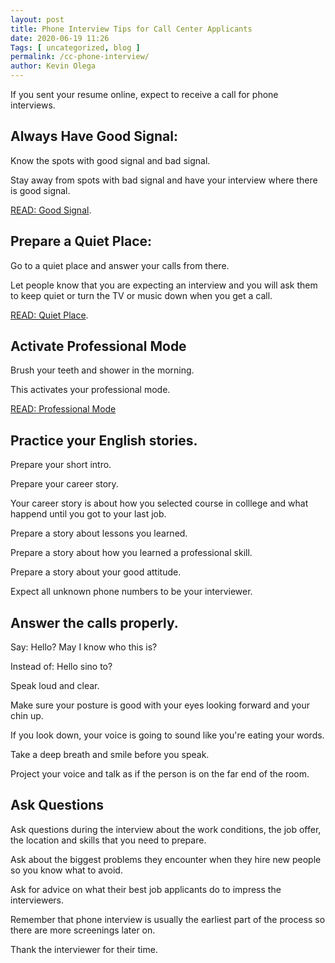 ```yaml
--- 
layout: post 
title: Phone Interview Tips for Call Center Applicants
date: 2020-06-19 11:26
Tags: [ uncategorized, blog ]
permalink: /cc-phone-interview/ 
author: Kevin Olega 
--- 
```

If you sent your resume online, expect to receive a call for phone interviews.

## Always Have Good Signal:

Know the spots with good signal and bad signal.

Stay away from spots with bad signal and have your interview where there is good signal.

[READ: Good Signal](https://callcentertrainingtips.com/good-signal/).

## Prepare a Quiet Place:

Go to a quiet place and answer your calls from there.

Let people know that you are expecting an interview and you will ask them to keep quiet or turn the TV or music down when you get a call.

[READ: Quiet Place](https://callcentertrainingtips.com/quiet-place/).

## Activate Professional Mode

Brush your teeth and shower in the morning.

This activates your professional mode.

[READ: Professional Mode](https://callcentertrainingtips.com/professional/)

## Practice your English stories.

Prepare your short intro.

Prepare your career story.

Your career story is about how you selected course in colllege and what happend until you got to your last job.

Prepare a story about lessons you learned.

Prepare a story about how you learned a professional skill.

Prepare a story about your good attitude.

Expect all unknown phone numbers to be your interviewer.

## Answer the calls properly.

Say: Hello? May I know who this is?

Instead of: Hello sino to?

Speak loud and clear.

Make sure your posture is good with your eyes looking forward and your chin up.

If you look down, your voice is going to sound like you're eating your words.

Take a deep breath and smile before you speak.

Project your voice and talk as if the person is on the far end of the room.

## Ask Questions

Ask questions during the interview about the work conditions, the job offer, the location and skills that you need to prepare.

Ask about the biggest problems they encounter when they hire new people so you know what to avoid.

Ask for advice on what their best job applicants do to impress the interviewers.

Remember that phone interview is usually the earliest part of the process so there are more screenings later on.

Thank the interviewer for their time.
